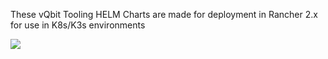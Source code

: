 These vQbit Tooling HELM Charts are made for deployment in Rancher 2.x for use in K8s/K3s environments

![](https://user-images.githubusercontent.com/12692227/69812144-c9e05680-11ef-11ea-82d1-abe0352259db.png)
